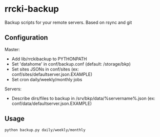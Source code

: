 rrcki-backup
============
Backup scripts for your remote servers.
Based on rsync and git

Configuration
-------------
Master:
*   Add lib/rrckibackup to PYTHONPATH
*   Set 'datahome' in conf/backup.conf (default: /storage/bkp)
*   Set sites JSONs in conf/sites (ex: conf/sites/defaultserver.json.EXAMPLE)
*   Set cron daily/weekly/monthly jobs 
     
Servers:
*   Describe dirs/files to backup in /srv/bkp/data/%servername%.json (ex: conf/data/defaultserver.json.EXAMPLE)

Usage
-----
    python backup.py daily/weekly/monthly
